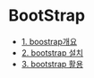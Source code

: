 # BootStrap
- [1. boostrap개요](https://github.com/jeonyoungho/TIL/blob/master/BootStarp/bootstrap%EA%B0%9C%EC%9A%94.md)
- [2. bootstrap 설치](https://github.com/jeonyoungho/TIL/blob/master/BootStarp/bootstrap%EC%84%A4%EC%B9%98.md)
- [3. bootstrap 활용](https://github.com/jeonyoungho/TIL/blob/master/BootStarp/bootstrap%ED%99%9C%EC%9A%A9.md)